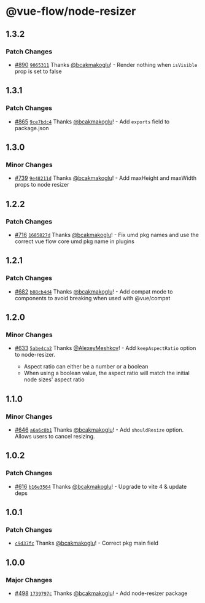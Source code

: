 # @vue-flow/node-resizer

## 1.3.2

### Patch Changes

- [#890](https://github.com/bcakmakoglu/vue-flow/pull/890) [`9065311`](https://github.com/bcakmakoglu/vue-flow/commit/9065311970952b910a2a154e8a0871fa095a71f6) Thanks [@bcakmakoglu](https://github.com/bcakmakoglu)! - Render nothing when `isVisible` prop is set to false

## 1.3.1

### Patch Changes

- [#865](https://github.com/bcakmakoglu/vue-flow/pull/865) [`9ce7bdc4`](https://github.com/bcakmakoglu/vue-flow/commit/9ce7bdc4908dda4dea299e5f469b252ac20a12ab) Thanks [@bcakmakoglu](https://github.com/bcakmakoglu)! - Add `exports` field to package.json

## 1.3.0

### Minor Changes

- [#739](https://github.com/bcakmakoglu/vue-flow/pull/739) [`9e48211d`](https://github.com/bcakmakoglu/vue-flow/commit/9e48211de7a3ca34ecac2dbd2e0d580cd839e9c0) Thanks [@bcakmakoglu](https://github.com/bcakmakoglu)! - Add maxHeight and maxWidth props to node resizer

## 1.2.2

### Patch Changes

- [#716](https://github.com/bcakmakoglu/vue-flow/pull/716) [`1685827d`](https://github.com/bcakmakoglu/vue-flow/commit/1685827d0ea1dc9864f95a1b3a54fbc43a296e5d) Thanks [@bcakmakoglu](https://github.com/bcakmakoglu)! - Fix umd pkg names and use the correct vue flow core umd pkg name in plugins

## 1.2.1

### Patch Changes

- [#682](https://github.com/bcakmakoglu/vue-flow/pull/682) [`b08cb4d4`](https://github.com/bcakmakoglu/vue-flow/commit/b08cb4d45904c229d9ecda5e3cb477cbb7a6acaf) Thanks [@bcakmakoglu](https://github.com/bcakmakoglu)! - Add compat mode to components to avoid breaking when used with @vue/compat

## 1.2.0

### Minor Changes

- [#633](https://github.com/bcakmakoglu/vue-flow/pull/633) [`5abe4ca2`](https://github.com/bcakmakoglu/vue-flow/commit/5abe4ca2e5ab7a16f8a650edcaa959e0a710de11) Thanks [@AlexeyMeshkov](https://github.com/AlexeyMeshkov)! - Add `keepAspectRatio` option to node-resizer.

  - Aspect ratio can either be a number or a boolean
  - When using a boolean value, the aspect ratio will match the initial node sizes' aspect ratio

## 1.1.0

### Minor Changes

- [#646](https://github.com/bcakmakoglu/vue-flow/pull/646) [`a6a6c0b1`](https://github.com/bcakmakoglu/vue-flow/commit/a6a6c0b1afef357e163ddc9b2d44bece76dc1c41) Thanks [@bcakmakoglu](https://github.com/bcakmakoglu)! - Add `shouldResize` option. Allows users to cancel resizing.

## 1.0.2

### Patch Changes

- [#616](https://github.com/bcakmakoglu/vue-flow/pull/616) [`b16e3564`](https://github.com/bcakmakoglu/vue-flow/commit/b16e3564708c5429ad594156341fa3e95f84d3b2) Thanks [@bcakmakoglu](https://github.com/bcakmakoglu)! - Upgrade to vite 4 & update deps

## 1.0.1

### Patch Changes

- [`c9d37fc`](https://github.com/bcakmakoglu/vue-flow/commit/c9d37fcad85e6f7643d3905d34a2d2c6566b3977) Thanks [@bcakmakoglu](https://github.com/bcakmakoglu)! - Correct pkg main field

## 1.0.0

### Major Changes

- [#498](https://github.com/bcakmakoglu/vue-flow/pull/498) [`1739797c`](https://github.com/bcakmakoglu/vue-flow/commit/1739797cfebca2d0f9a5d6864dc75c2e1f6ee722) Thanks [@bcakmakoglu](https://github.com/bcakmakoglu)! - Add node-resizer package
